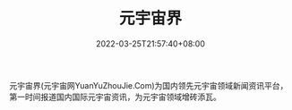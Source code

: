 ﻿---
weight: 
title: "元宇宙界"
description: "元宇宙界(元宇宙网YuanYuZhouJie.Com)为国内领先元宇宙领域新闻资讯平台，第一时间报道国内国际元宇宙资讯，为元宇宙领域增砖添瓦。"
date: 2022-03-25T21:57:40+08:00
lastmod: 2022-03-25T16:45:40+08:00
draft: false
authors: ["Metabd"]
featuredImage: "4.png"
link: "https://www.yuanyuzhoujie.com/"
tags: ["元宇宙界","元宇宙资讯"]
categories: ["navigation"]
navigation: ["元宇宙资讯"]
lightgallery: true
toc: true
pinned: false
recommend: false
recommend1: false
---
元宇宙界(元宇宙网YuanYuZhouJie.Com)为国内领先元宇宙领域新闻资讯平台，第一时间报道国内国际元宇宙资讯，为元宇宙领域增砖添瓦。
